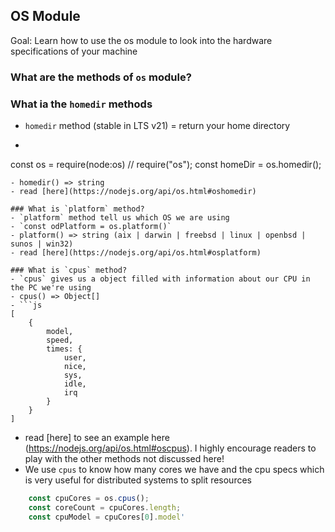 ## OS Module
Goal: Learn how to use the os module to look into the hardware specifications of your machine

### What are the methods of `os` module?

### What ia the `homedir` methods
- `homedir` method (stable in LTS v21) = return your home directory
- ```js 
const os = require(node:os) // require("os");
const homeDir = os.homedir();
```
- homedir() => string
- read [here](https://nodejs.org/api/os.html#oshomedir)

### What is `platform` method?
- `platform` method tell us which OS we are using 
- `const odPlatform = os.platform()`
- platform() => string (aix | darwin | freebsd | linux | openbsd | sunos | win32)
- read [here](https://nodejs.org/api/os.html#osplatform)

### What is `cpus` method?
- `cpus` gives us a object filled with information about our CPU in the PC we're using
- cpus() => Object[] 
- ```js 
[
    {
        model, 
        speed, 
        times: {
            user,
            nice, 
            sys,
            idle, 
            irq   
        }
    }
]
```
- read [here] to see an example here (https://nodejs.org/api/os.html#oscpus). I highly encourage readers to play with the other methods not discussed here!
- We use `cpus` to know how many cores we have and the cpu specs which is very useful for distributed systems to split resources
```js
    const cpuCores = os.cpus();
    const coreCount = cpuCores.length;
    const cpuModel = cpuCores[0].model'
```